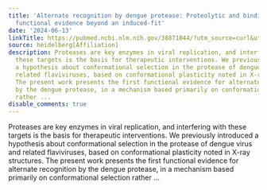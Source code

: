 ```yaml
---
title: 'Alternate recognition by dengue protease: Proteolytic and binding assays provide
  functional evidence beyond an induced-fit'
date: '2024-06-13'
linkTitle: https://pubmed.ncbi.nlm.nih.gov/38871044/?utm_source=curl&utm_medium=rss&utm_campaign=pubmed-2&utm_content=1FakS-2QOkCT8HsMOQP1bCRQ4YzyumYOmxmF0moLsQ3dFB1E9V&fc=20220326224207&ff=20240614182310&v=2.18.0.post9+e462414
source: heidelberg[Affiliation]
description: Proteases are key enzymes in viral replication, and interfering with
  these targets is the basis for therapeutic interventions. We previously introduced
  a hypothesis about conformational selection in the protease of dengue virus and
  related flaviviruses, based on conformational plasticity noted in X-ray structures.
  The present work presents the first functional evidence for alternate recognition
  by the dengue protease, in a mechanism based primarily on conformational selection
  rather ...
disable_comments: true
---
```

Proteases are key enzymes in viral replication, and interfering with these targets is the basis for therapeutic interventions. We previously introduced a hypothesis about conformational selection in the protease of dengue virus and related flaviviruses, based on conformational plasticity noted in X-ray structures. The present work presents the first functional evidence for alternate recognition by the dengue protease, in a mechanism based primarily on conformational selection rather ...